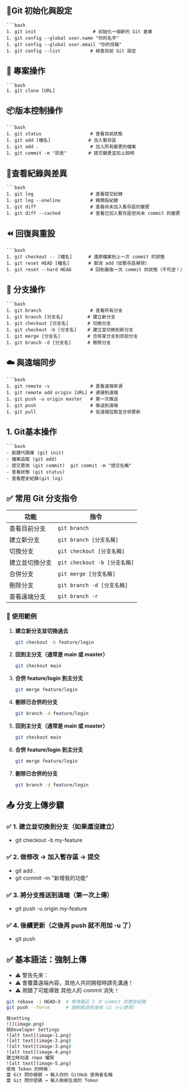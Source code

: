 ## 🔧Git 初始化與設定
    ```bash
    1. git init                     # 初始化一個新的 Git 倉庫
    1. git config --global user.name "你的名字"
    1. git config --global user.email "你的信箱"
    1. git config --list           # 檢查目前 Git 設定

## 📂 專案操作
    ```bash
    1. git clone [URL]   

## 📦版本控制操作
    ```bash
    1. git status                  # 查看目前狀態
    1. git add [檔名]              # 加入暫存區
    1. git add .                   # 加入所有變更的檔案
    1. git commit -m "訊息"        # 提交變更並加上說明

## 📜查看紀錄與差異
    ```bash
    1. git log                     # 查看提交紀錄
    1. git log --oneline           # 精簡版紀錄
    1. git diff                    # 查看尚未加入暫存區的變更
    1. git diff --cached           # 查看已加入暫存區但尚未 commit 的變更

## ⏪ 回復與重設
    ```bash
    1. git checkout -- [檔名]      # 還原檔案到上一次 commit 的狀態
    1. git reset HEAD [檔名]       # 取消 add（從暫存區移除）
    1. git reset --hard HEAD       # 回到最後一次 commit 的狀態（不可逆！）

## 🌿 分支操作
    ```bash
    1. git branch                  # 查看所有分支
    1. git branch [分支名]         # 建立新分支
    1. git checkout [分支名]       # 切換分支
    1. git checkout -b [分支名]    # 建立並切換到新分支
    1. git merge [分支名]          # 合併某分支到目前分支
    1. git branch -d [分支名]      # 刪除分支


## ☁️ 與遠端同步
    ```bash
    1. git remote -v               # 查看遠端來源
    1. git remote add origin [URL] # 連接到遠端
    1. git push -u origin master   # 第一次推送
    1. git push                    # 推送到遠端
    1. git pull                    # 從遠端拉取並合併更新


## 1. Git基本操作
    ```bash
    - 創建代碼庫 (git init)
    - 檔案追蹤 (git add)
    - 提交更改 (git commit)  git commit -m "提交名稱"
    - 查看狀態 (git status)
    - 查看歷史紀錄(git log)

## ✅ 常用 Git 分支指令

| 功能           | 指令                               |
|----------------|------------------------------------|
| 查看目前分支   | `git branch`                       |
| 建立新分支     | `git branch [分支名稱]`             |
| 切換分支       | `git checkout [分支名稱]`           |
| 建立並切換分支 | `git checkout -b [分支名稱]`        |
| 合併分支       | `git merge [分支名稱]`              |
| 刪除分支       | `git branch -d [分支名稱]`          |
| 查看遠端分支   | `git branch -r`                    |


### 📘 使用範例

1. **建立新分支並切換過去**
   ```bash
   git checkout -b feature/login
2. **回到主分支（通常是 main 或 master）**
    ```bash
    git checkout main
3. **合併 feature/login 到主分支**
    ```bash
    git merge feature/login
4. **刪除已合併的分支**
    ```bash
    git branch -d feature/login
5. **回到主分支（通常是 main 或 master）**
    ```bash
    git checkout main
6. **合併 feature/login 到主分支**
    ```bash
    git merge feature/login
7. **刪除已合併的分支**
    ```bash
    git branch -d feature/login

## 📤 分支上傳步驟

### ✅ 1. 建立並切換到分支（如果還沒建立）
- git checkout -b my-feature
### ✅ 2. 做修改 → 加入暫存區 → 提交
- git add .
- git commit -m "新增我的功能"
### ✅ 3. 將分支推送到遠端（第一次上傳）
- git push -u origin my-feature
### ✅ 4. 後續更新（之後再 push 就不用加 -u 了）
- git push

## ✅ 基本語法：強制上傳
- ⚠️ 警告先來：
- ⚠️ 會覆蓋遠端內容，其他人共同開發時請先溝通！
- ⚠️ 用錯了可能導致 其他人的 commit 消失！

```bash
git rebase -i HEAD~3  # 修改最近 3 次 commit 的歷史紀錄
git push --force      # 強制推送到遠端（⚠ 小心使用）

按setting
![](image.png)
按Developer Settings
![alt text](image-1.png)
![alt text](image-2.png)
![alt text](image-3.png)
![alt text](image-4.png)
建立時勾選 repo 權限
![alt text](image-5.png)
使用 Token 的時候：
當 Git 問你帳號 → 輸入你的 GitHub 使用者名稱
當 Git 問你密碼 → 輸入剛剛生成的 Token
